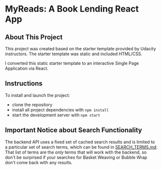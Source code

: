 # MyReads: A Book Lending React App

## About This Project

This project was created based on the starter template provided by Udacity instructors. The starter template was static and included HTML/CSS.

I converted this static starter template to an interactive Single Page Application via React.

## Instructions

To install and launch the project:

* clone the repository
* install all project dependencies with `npm install`
* start the development server with `npm start`

## Important Notice about Search Functionality
The backend API uses a fixed set of cached search results and is limited to a particular set of search terms, which can be found in [SEARCH_TERMS.md](SEARCH_TERMS.md). That list of terms are the _only_ terms that will work with the backend, so don't be surprised if your searches for Basket Weaving or Bubble Wrap don't come back with any results.
